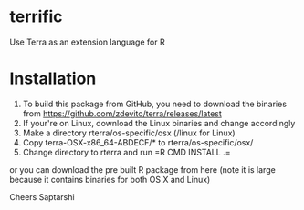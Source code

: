terrific
========

Use Terra as an extension language for R

Installation
============

1. To build this package from GitHub, you need to download the binaries from
https://github.com/zdevito/terra/releases/latest
2. If your're on Linux, download the Linux binaries and change accordingly
2. Make a directory rterra/os-specific/osx (/linux for Linux)
3. Copy terra-OSX-x86_64-ABDECF/* to rterra/os-specific/osx/
4. Change directory to rterra and run =R CMD INSTALL .=

or you can download the pre built R package from here (note it is large because
it contains binaries for both OS X and Linux)

Cheers
Saptarshi

